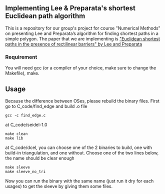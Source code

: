 ## Implementing Lee & Preparata's shortest Euclidean path algorithm
This is a repository for our group's project for course "Numerical Methods" on presenting Lee and Preparata’s algorithm for finding shortest paths in a simple polygon.
The paper that we are implementing is ["Euclidean shortest paths in the presence of rectilinear barriers" by Lee and Preparata](https://www.semanticscholar.org/paper/Euclidean-shortest-paths-in-the-presence-of-Lee-Preparata/086cf6cb05ee77f0df9cccf8d3ec1328f0e9241f)
### Requirement
You will need gcc (or a compiler of your choice, make sure to change the Makefile), make.

## Usage
Because the difference between OSes, please rebuild the binary files. 
First go to C_code/find_edge and build .o file
```
gcc -c find_edge.c
```
at C_code/seidel-1.0
```
make clean
make lib
```
at C_code/dcel, you can choose one of the 2 binaries to build, one with build-in triangulation, and one without. Choose one of the two lines below, the name should be clear enough
```
make sleeve
make sleeve_no_tri
```
Now you can run the binary with the same name (just run it dry for each usages) to get the sleeve by giving them some files.
